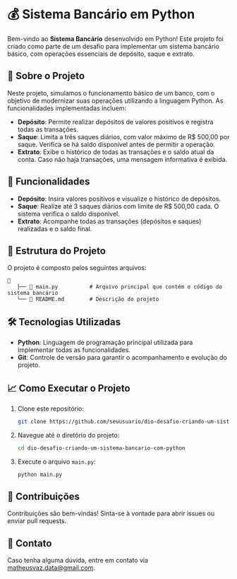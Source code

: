 # 💰 Sistema Bancário em Python

Bem-vindo ao **Sistema Bancário** desenvolvido em Python! Este projeto foi criado como parte de um desafio para implementar um sistema bancário básico, com operações essenciais de depósito, saque e extrato.

## 📝 Sobre o Projeto

Neste projeto, simulamos o funcionamento básico de um banco, com o objetivo de modernizar suas operações utilizando a linguagem Python. As funcionalidades implementadas incluem:

- **Depósito**: Permite realizar depósitos de valores positivos e registra todas as transações.
- **Saque**: Limita a três saques diários, com valor máximo de R$ 500,00 por saque. Verifica se há saldo disponível antes de permitir a operação.
- **Extrato**: Exibe o histórico de todas as transações e o saldo atual da conta. Caso não haja transações, uma mensagem informativa é exibida.

## 🚀 Funcionalidades

- **Depósito**: Insira valores positivos e visualize o histórico de depósitos.
- **Saque**: Realize até 3 saques diários com limite de R$ 500,00 cada. O sistema verifica o saldo disponível.
- **Extrato**: Acompanhe todas as transações (depósitos e saques) realizadas e o saldo final.

## 📂 Estrutura do Projeto

O projeto é composto pelos seguintes arquivos:

```
📁
   ├── 📄 main.py          # Arquivo principal que contém o código do sistema bancário
   └── 📄 README.md        # Descrição do projeto
```

## 🛠️ Tecnologias Utilizadas

- **Python**: Linguagem de programação principal utilizada para implementar todas as funcionalidades.
- **Git**: Controle de versão para garantir o acompanhamento e evolução do projeto.

## 📈 Como Executar o Projeto

1. Clone este repositório:
   ```bash
   git clone https://github.com/seuusuario/dio-desafio-criando-um-sistema-bancario-com-python.git
   ```
2. Navegue até o diretório do projeto:
   ```bash
   cd dio-desafio-criando-um-sistema-bancario-com-python
   ```
3. Execute o arquivo `main.py`:
   ```bash
   python main.py
   ```

## 🤝 Contribuições

Contribuições são bem-vindas! Sinta-se à vontade para abrir issues ou enviar pull requests.

## 📧 Contato

Caso tenha alguma dúvida, entre em contato via [matheusvaz.data@gmail.com](mailto:matheusvaz.data@gmail.com).